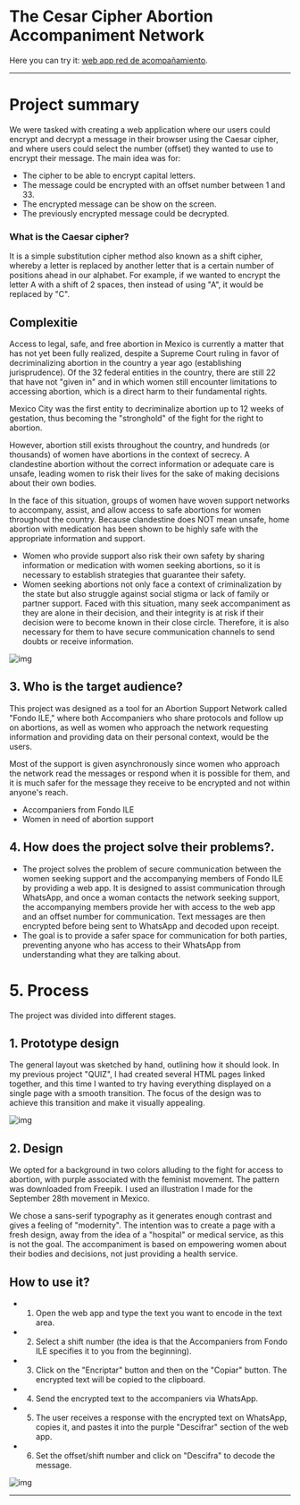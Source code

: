 # The Cesar Cipher Abortion Accompaniment Network

Here you can try it:   [web app red de acompañamiento](https://karlacrm.github.io/DEV001-cipher-karlaCRM.github.io/).
***

# Project summary

We were tasked with creating a web application where our users could encrypt and decrypt a message in their browser using the Caesar cipher, and where users could select the number (offset) they wanted to use to encrypt their message. The main idea was for:

* The cipher to be able to encrypt capital letters.
* The message could be encrypted with an offset number between 1 and 33.
* The encrypted message can be show on the screen.
* The previously encrypted message could be decrypted. 


### What is the Caesar cipher?

It is a simple substitution cipher method also known as a shift cipher, whereby a letter is replaced by another letter that is a certain number of positions ahead in our alphabet. For example, if we wanted to encrypt the letter A with a shift of 2 spaces, then instead of using "A", it would be replaced by "C".


## Complexitie

Access to legal, safe, and free abortion in Mexico is currently a matter that has not yet been fully realized, despite a Supreme Court ruling in favor of decriminalizing abortion in the country a year ago (establishing jurisprudence). Of the 32 federal entities in the country, there are still 22 that have not "given in" and in which women still encounter limitations to accessing abortion, which is a direct harm to their fundamental rights.

Mexico City was the first entity to decriminalize abortion up to 12 weeks of gestation, thus becoming the "stronghold" of the fight for the right to abortion.

However, abortion still exists throughout the country, and hundreds (or thousands) of women have abortions in the context of secrecy. A clandestine abortion without the correct information or adequate care is unsafe, leading women to risk their lives for the sake of making decisions about their own bodies.

In the face of this situation, groups of women have woven support networks to accompany, assist, and allow access to safe abortions for women throughout the country. Because clandestine does NOT mean unsafe, home abortion with medication has been shown to be highly safe with the appropriate information and support. 
* Women who provide support also risk their own safety by sharing information or medication with women seeking abortions, so it is necessary to establish strategies that guarantee their safety.
* Women seeking abortions not only face a context of criminalization by the state but also struggle against social stigma or lack of family or partner support. Faced with this situation, many seek accompaniment as they are alone in their decision, and their integrity is at risk if their decision were to become known in their close circle. Therefore, it is also necessary for them to have secure communication channels to send doubts or receive information.

![img](https://imagenes.elpais.com/resizer/Kv7JUMxBOckAGKc7ygRcgdKsI7w=/1960x1470/arc-anglerfish-eu-central-1-prod-prisa.s3.amazonaws.com/public/4KOCEBMKANAATAHEN4AH3TKRZY.aspx)


## 3. Who is the target audience?

This project was designed as a tool for an Abortion Support Network called "Fondo ILE," where both Accompaniers who share protocols and follow up on abortions, as well as women who approach the network requesting information and providing data on their personal context, would be the users.

Most of the support is given asynchronously since women who approach the network read the messages or respond when it is possible for them, and it is much safer for the message they receive to be encrypted and not within anyone's reach.

* Accompaniers from Fondo ILE
* Women in need of abortion support

## 4. How does the project solve their problems?.

* The project solves the problem of secure communication between the women seeking support and the accompanying members of Fondo ILE by providing a web app. It is designed to assist communication through WhatsApp, and once a woman contacts the network seeking support, the accompanying members provide her with access to the web app and an offset number for communication. Text messages are then encrypted before being sent to WhatsApp and decoded upon receipt.
* The goal is to provide a safer space for communication for both parties, preventing anyone who has access to their WhatsApp from understanding what they are talking about.



# 5. Process

The project was divided into different stages.


## 1. Prototype design

The general layout was sketched by hand, outlining how it should look. In my previous project "QUIZ", I had created several HTML pages linked together, and this time I wanted to try having everything displayed on a single page with a smooth transition. The focus of the design was to achieve this transition and make it visually appealing.

  ![img](src/img/readme1_Mesa%20de%20trabajo%201.png)



## 2. Design 

We opted for a background in two colors alluding to the fight for access to abortion, with purple associated with the feminist movement. The pattern was downloaded from Freepik. I used an illustration I made for the September 28th movement in Mexico.

We chose a sans-serif typography as it generates enough contrast and gives a feeling of "modernity". The intention was to create a page with a fresh design, away from the idea of a "hospital" or medical service, as this is not the goal. The accompaniment is based on empowering women about their bodies and decisions, not just providing a health service.


##  How to use it?

*  1. Open the web app and type the text you want to encode in the text area.
*  2. Select a shift number (the idea is that the Accompaniers from Fondo ILE specifies it to you from the beginning).
*  3. Click on the "Encriptar" button and then on the "Copiar" button. The encrypted text will be copied to the clipboard.
*  4. Send the encrypted text to the accompaniers via WhatsApp.
*  5. The user receives a response with the encrypted text on WhatsApp, copies it, and pastes it into the purple "Descifrar" section of the web app.
*  6. Set the offset/shift number and click on "Descifra" to decode the message.

![img](src/img/comofunc.png)


***
